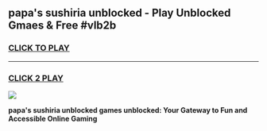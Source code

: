 
## papa's sushiria unblocked - Play Unblocked Gmaes & Free #vlb2b
<h3>
<a href="https://news.freeplayer.one?title=papa's_sushiria_unblocked&ref=03M">CLICK TO PLAY</a></h3>
<hr>

<h3>
<a href="https://news.freeplayer.one?title=papa's_sushiria_unblocked&ref=03M">CLICK 2 PLAY</a>
  
</h3>

<a href="https://news.freeplayer.one?title=papa's_sushiria_unblocked&ref=03M"><img src="https://clearcache.store/games.png"></a>


**papa's sushiria unblocked games unblocked: Your Gateway to Fun and Accessible Online Gaming**
